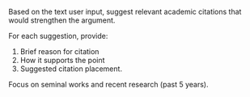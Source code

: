 Based on the text user input, suggest relevant academic citations that would strengthen the argument.

For each suggestion, provide:

1. Brief reason for citation
2. How it supports the point
3. Suggested citation placement.

Focus on seminal works and recent research (past 5 years).
